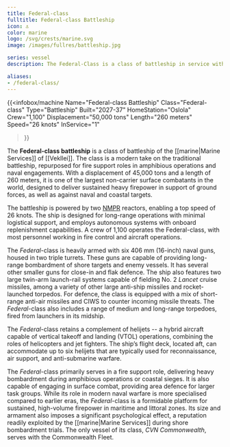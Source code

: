 ```yaml
---
title: Federal-class
fulltitle: Federal-class Battleship
icon: ⚓️
color: marine
logo: /svg/crests/marine.svg
image: /images/fullres/battleship.jpg

series: vessel
description: The Federal-Class is a class of battleship in service with the Vekllei Armed Forces.

aliases:
- /federal-class/
---
```

{{<infobox/machine
	Name="Federal-class Battleship"
	Class="Federal-class"
	Type="Battleship"
	Built="2027-37"
	HomeStation="Oslola"
	Crew="1,100"
	Displacement="50,000 tons"
	Length="260 meters"
	Speed="26 knots"
	InService="1"
>}}

The **Federal-class battleship** is a class of battleship of the [[marine|Marine Services]] of [[Vekllei]]. The class is a modern take on the traditional battleship, repurposed for fire support roles in amphibious operations and naval engagements. With a displacement of 45,000 tons and a length of 260 meters, it is one of the largest non-carrier surface combatants in the world, designed to deliver sustained heavy firepower in support of ground forces, as well as against naval and coastal targets.

The battleship is powered by two [NMPR](/nmpr/) reactors, enabling a top speed of 26 knots. The ship is designed for long-range operations with minimal logistical support, and employs autonomous systems with onboard replenishment capabilities. A crew of 1,100 operates the Federal-class, with most personnel working in fire control and aircraft operations.

The *Federal*-class is heavily armed with six 406 mm (16-inch) naval guns, housed in two triple turrets. These guns are capable of providing long-range bombardment of shore targets and enemy vessels. It has several other smaller guns for close-in and flak defence. The ship also features two large twin-arm launch-rail systems capable of fielding No. 2 *Lancet* cruise missiles, among a variety of other large anti-ship missiles and rocket-launched torpedos. For defence, the class is equipped with a mix of short-range anti-air missiles and CIWS to counter incoming missile threats. The *Federal*-class also includes a range of medium and long-range torpedoes, fired from launchers in its midship.

The *Federal*-class retains a complement of helijets -- a hybrid aircraft capable of vertical takeoff and landing (VTOL) operations, combining the roles of helicopters and jet fighters. The ship’s flight deck, located aft, can accommodate up to six helijets that are typically used for reconnaissance, air support, and anti-submarine warfare.

The *Federal*-class primarily serves in a fire support role, delivering heavy bombardment during amphibious operations or coastal sieges. It is also capable of engaging in surface combat, providing area defence for larger task groups. While its role in modern naval warfare is more specialised compared to earlier eras, the *Federal*-class is a formidable platform for sustained, high-volume firepower in maritime and littoral zones. Its size and armament also imposes a significant psychological effect, a reputation readily exploited by the [[marine|Marine Services]] during shore bombardment trials. The only vessel of its class, *CVN Commonwealth*, serves with the Commonwealth Fleet.
